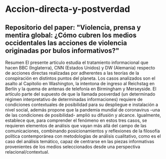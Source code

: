 # Accion-directa-y-postverdad
## Repositorio del paper: "Violencia, prensa y mentira global: ¿Cómo cubren los medios occidentales las acciones de violencia originadas por bulos informativos?"


Resumen
El presente artículo estudia el tratamiento informacional que hacen BBC (Inglaterra), CNN (Estados Unidos) y DW (Alemania) respecto de acciones directas realizadas por adherentes a las teorías de la conspiración en distintos puntos del planeta. Los casos analizados son el asalto al Capitolio en Washington, la intentona de ingreso al Reichstag en Berlín y la quema de antenas de telefonía en Birmingham y Merseyside. El artículo parte del supuesto de que la llamada posverdad (un determinado régimen interpretativo de determinadas informaciones) requiere de condiciones contextuales de posibilidad para su despliegue e instalación a nivel social, además propone que la pandemia mundial de coronavirus –una de las condiciones de posibilidad- amplió su difusión y alcance. Igualmente, establece que, para comprender el fenómeno en estos tres casos, se requieren elementos de análisis que vayan más allá del campo de las comunicaciones, combinando posicionamientos y reflexiones de la filosofía política contemporánea con metodologías de análisis cualitativo, como es el caso del análisis temático, capaz de centrarse en las piezas informativas provenientes de los medios seleccionados desde una perspectiva relacional/contextual.

